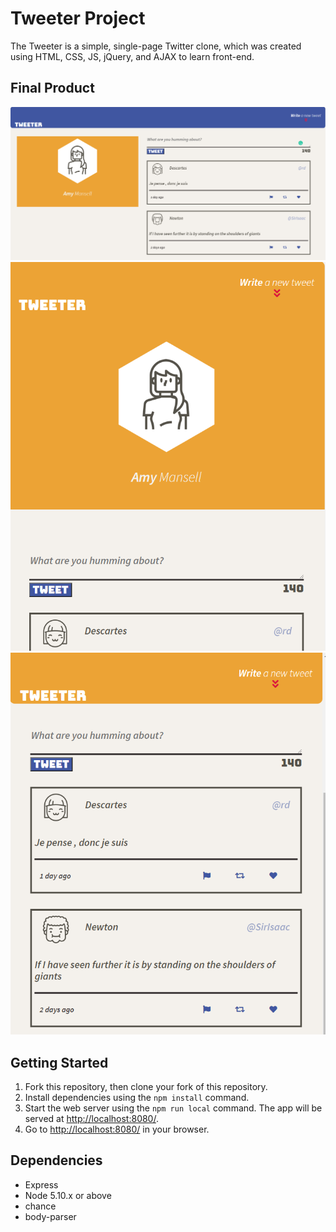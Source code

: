 # Tweeter Project

The Tweeter is a simple, single-page Twitter clone, which was created using HTML, CSS, JS, jQuery, and AJAX to learn front-end.

## Final Product


![descKtop image](img/06.png)
![smartphone design image](img/04.png)
![smartphone design image](img/05.png)


## Getting Started

1. Fork this repository, then clone your fork of this repository.
2. Install dependencies using the `npm install` command.
3. Start the web server using the `npm run local` command. The app will be served at <http://localhost:8080/>.
4. Go to <http://localhost:8080/> in your browser.

## Dependencies

- Express
- Node 5.10.x or above
- chance
- body-parser
